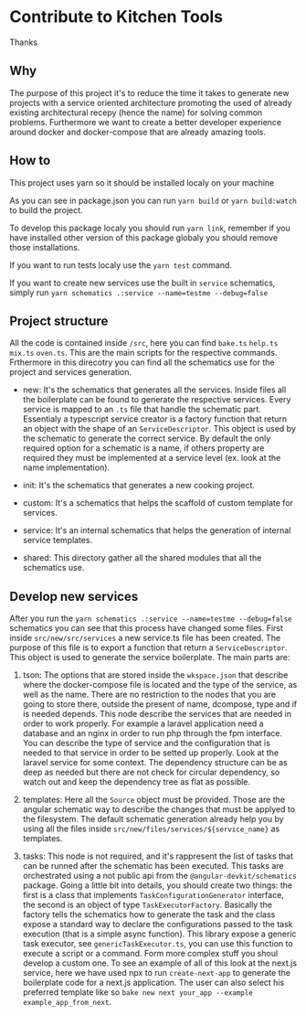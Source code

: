 # Contribute to Kitchen Tools

Thanks

## Why

The purpose of this project it's to reduce the time it takes to generate new projects with a service oriented architecture promoting the used of already existing architectural recepy (hence the name) for solving common problems. Furthermore we want to create a better developer experience around docker and docker-compose that are already amazing tools.

## How to

This project uses yarn so it should be installed localy on your machine

As you can see in package.json you can run `yarn build` or `yarn build:watch` to build the project.

To develop this package localy you should run `yarn link`, remember if you have installed other version of this package globaly you should remove those installations.

If you want to run tests localy use the `yarn test` command.

If you want to create new services use the built in `service` schematics, simply run `yarn schematics .:service --name=testme --debug=false`

## Project structure

All the code is contained inside `/src`, here you can find `bake.ts` `help.ts` `mix.ts` `oven.ts`. This are the main scripts for the respective commands. Frthermore in this direcotry you can find all the schematics use for the project and services generation.

- new: It's the schematics that generates all the services. Inside files all the boilerplate can be found to generate the respective services. Every service is mapped to an `.ts` file that handle the schematic part. Essentialy a typescript service creator is a factory function that return an object with the shape of an `ServiceDescriptor`. This object is used by the schematic to generate the correct service. By default the only required option for a schematic is a name, if others property are required they must be implemented at a service level (ex. look at the name implementation).

- init: It's the schematics that generates a new cooking project.

- custom: It's a schematics that helps the scaffold of custom template for services.

- service: It's an internal schematics that helps the generation of internal service templates.

- shared: This directory gather all the shared modules that all the schematics use.

## Develop new services

After you run the `yarn schematics .:service --name=testme --debug=false` schematics you can see that this process have changed some files. First inside `src/new/src/services` a new service.ts file has been created.
The purpose of this file is to export a function that return a `ServiceDescriptor`. This object is used to generate the service boilerplate. The main parts are:

1. tson: The options that are stored inside the `wkspace.json` that describe where the docker-compose file is located and the type of the service, as well as the name. There are no restriction to the nodes that you are going to store there, outside the present of name, dcompose, type and if is needed depends. This node describe the services that are needed in order to work properly. For example a laravel application need a database and an nginx in order to run php through the fpm interface. You can describe the type of service and the configuration that is needed to that service in order to be setted up properly. Look at the laravel service for some context. The dependency structure can be as deep as needed but there are not check for circular dependency, so watch out and keep the dependency tree as flat as possible.

2. templates: Here all the `Source` object must be provided. Those are the angular schematic way to describe the changes that must be applyed to the filesystem. The default schematic generation already help you by using all the files inside `src/new/files/services/${service_name}` as templates.

3. tasks: This node is not required, and it's rappresent the list of tasks that can be runned after the schematic has been executed. This tasks are orchestrated using a not public api from the `@angular-devkit/schematics` package. Going a little bit into details, you should create two things: the first is a class that implements `TaskConfigurationGenerator` interface, the second is an object of type `TaskExecutorFactory`. Basically the factory tells the schematics how to generate the task and the class expose a standard way to declare the configurations passed to the task execution (that is a simple async function). This library expose a generic task executor, see `genericTaskExecutor.ts`, you can use this function to execute a script or a command. Form more complex stuff you shoul develop a custom one. To see an example of all of this look at the next.js service, here we have used npx to run `create-next-app` to generate the boilerplate code for a next.js application. The user can also select his preferred template like so `bake new next your_app --example example_app_from_next`.
